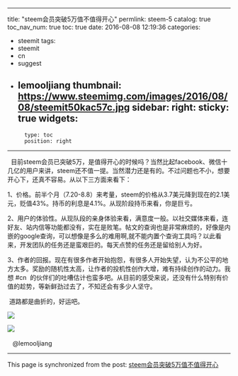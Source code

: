 
---
title: "steem会员突破5万值不值得开心"
permlink: steem-5
catalog: true
toc_nav_num: true
toc: true
date: 2016-08-08 12:19:36
categories:
- steemit
tags:
- steemit
- cn
- suggest
- lemooljiang
thumbnail: https://www.steemimg.com/images/2016/08/08/steemit50kac57c.jpg
sidebar:
    right:
        sticky: true
widgets:
    -
        type: toc
        position: right
---


<p>  目前steem会员已突破5万，是值得开心的时候吗？当然比起facebook、微信十几亿的用户来讲，steem还不值一提。当然潜力还是有的。不过问题也不小，想要开心下，还真不容易。从以下三方面来看下： </p>
<p>1、价格。前半个月（7.20-8.8）来考量，steem的价格从3.7美元降到现在的2.1美元，贬值43%。持币的利息是4.1%。从现阶段持币来看，你是巨亏。 </p>
<p>2、用户的体验性。从现队段的亲身体验来看，满意度一般。以社交媒体来看，连好友、站内信等功能都没有，实在是败笔。帖文的查询也是非常麻烦的，好像是内嵌的google查询，可以想像是多么的难用啊,就不能内置个查询工具吗？以此看来，开发团队的任务还是蛮艰巨的。每天点赞的任务还是留给别人为好。 </p>
<p>3、作者的回报。现在有很多作者开始抱怨，有很多人开始失望，认为不公平的地方太多。奖励的随机性太高，让作者的投机性创作大增，难有持续创作的动力。我想 #cn  的伙伴们的吐嘈估计也蛮多吧。从目前的感受来说，还没有什么特别有价值的趁势，等新鲜劲过去了，不知还会有多少人坚守。 </p>
<p> 道路都是曲折的，好运吧。 </p>
<p><img src="https://www.steemimg.com/images/2016/08/08/steemit50kac57c.jpg" /></p>
<p><img src="https://www.steemimg.com/images/2016/08/08/steemit50k2366bd.jpg" /> </p>
<p>   @lemooljiang   </p>

- - -

This page is synchronized from the post: [steem会员突破5万值不值得开心](https://steemit.com/@lemooljiang/steem-5)
